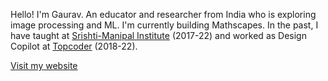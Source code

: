 Hello! I'm Gaurav. An educator and researcher from India who is exploring image processing and ML. I'm currently building Mathscapes. In the past, I have taught at [Srishti-Manipal Institute](https://srishtimanipalinstitute.in) (2017-22) and worked as Design Copilot at [Topcoder](https://topcoder.com) (2018-22).

[Visit my website](https://gaurav-singh.info)
